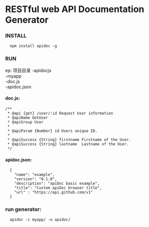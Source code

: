 # RESTful web API Documentation Generator

### INSTALL

```
  npm install apidoc -g
```

### RUN
ep: 项目目录
-apidocjs    
  -myapp  
    -doc.js  
  -apidoc.json    

#### doc.js:
```
/**
 * @api {get} /user/:id Request User information
 * @apiName GetUser
 * @apiGroup User
 *
 * @apiParam {Number} id Users unique ID.
 *
 * @apiSuccess {String} firstname Firstname of the User.
 * @apiSuccess {String} lastname  Lastname of the User.
 */
```
#### apidoc.json:

```
  {
    "name": "example",
    "version": "0.1.0",
    "description": "apiDoc basic example",
    "title": "Custom apiDoc browser title",
    "url" : "https://api.github.com/v1"
  }
```
### run generator:

```
  apidoc -i myapp/ -o apidoc/
```

